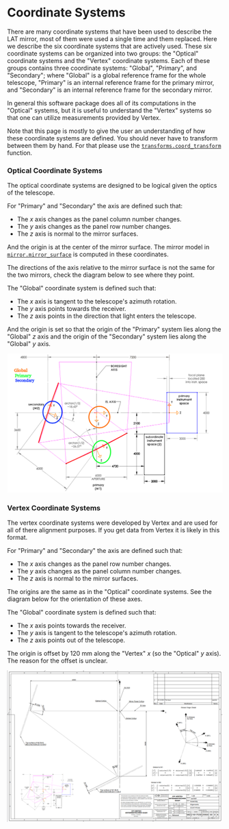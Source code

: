# Coordinate Systems

There are many coordinate systems that have been used to describe the
LAT mirror, most of them were used a single time and them replaced.
Here we describe the six coordinate systems that are actively used.
These six coordinate systems can be organized into two groups:
the "Optical" coordinate systems and the "Vertex" coordinate systems.
Each of these groups contains three coordinate systems: "Global", "Primary", and "Secondary";
where "Global" is a global reference frame for the whole telescope,
"Primary" is an internal reference frame for the primary mirror,
and "Secondary" is an internal reference frame for the secondary mirror.

In general this software package does all of its computations in the
"Optical" systems, but it is useful to understand the "Vertex" systems
so that one can utilize measurements provided by Vertex.

Note that this page is mostly to give the user an understanding of how
these coordinate systems are defined. You should never have to transform
between them by hand. For that please use the
[`transforms.coord_transform`](https://simonsobs.github.io/LAT_Alignment/latest/reference/transforms/#lat_alignment.transforms.coord_transform) function.


### Optical Coordinate Systems

The optical coordinate systems are designed to be logical given the optics of the telescope.

For "Primary" and "Secondary" the axis are defined such that:

* The $x$ axis changes as the panel column number changes.
* The $y$ axis changes as the panel row number changes.
* The $z$ axis is normal to the mirror surfaces.

And the origin is at the center of the mirror surface.
The mirror model in [`mirror.mirror_surface`](https://simonsobs.github.io/LAT_Alignment/latest/reference/mirror/#lat_alignment.mirror.mirror_surface)
is computed in these coordinates.

The directions of the axis relative to the mirror surface is not the same for the two mirrors,
check the diagram below to see where they point.

The "Global" coordinate system is defined such that:

* The $x$ axis is tangent to the telescope's azimuth rotation.
* The $y$ axis points towards the receiver.
* The $z$ axis points in the direction that light enters the telescope.

And the origin is set so that the origin of the "Primary" system
lies along the "Global" $z$ axis and the origin of the "Secondary"
system lies along the "Global" $y$ axis.

![Diagram describing the Optical coordinate systems](./imgs/coords.png)


### Vertex Coordinate Systems

The vertex coordinate systems were developed by Vertex and are used for all of there
alignment purposes. If you get data from Vertex it is likely in this format.

For "Primary" and "Secondary" the axis are defined such that:

* The $x$ axis changes as the panel row number changes.
* The $y$ axis changes as the panel column number changes.
* The $z$ axis is normal to the mirror surfaces.

The origins are the same as in the "Optical" coordinate systems.
See the diagram below for the orientation of these axes.

The "Global" coordinate system is defined such that:

* The $x$ axis points towards the receiver.
* The $y$ axis is tangent to the telescope's azimuth rotation.
* The $z$ axis points out of the telescope.

The origin is offset by 120 mm along the "Vertex" $x$
(so the "Optical" $y$ axis). The reason for the offset
is unclear.

![Diagram describing the Vertex coordinate systems](./imgs/coords_va.png)
